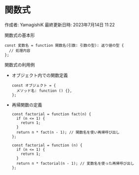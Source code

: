 # 関数式

作成者: YamagishiK
最終更新日時: 2023年7月14日 11:22

関数式の基本形

```tsx
const 変数名 = function 関数名(引数: 引数の型): 返り値の型 {
  // 処理内容
};
```

関数式の利用例

- オブジェクト内での関数定義
    
    ```tsx
    const オブジェクト = {
      メソッド名: function () {},
    };
    ```
    
- 再帰関数の定義
    
    ```tsx
    const factorial = function fact(n) {
      if (n <= 1) {
        return 1;
      }
      return n * fact(n - 1); // 関数名を使い再帰呼び出し
    };
    ```
    
    ```tsx
    const factorial = function (n) {
      if (n <= 1) {
        return 1;
      }
      return n * factorial(n - 1); // 変数名を使った再帰呼び出し
    };
    ```
